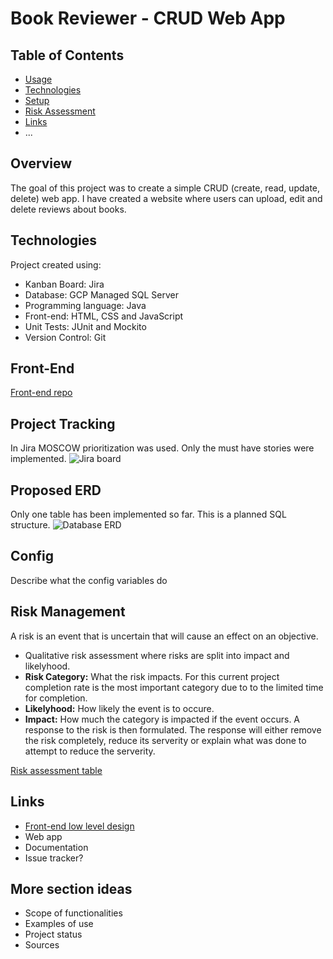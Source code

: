 # Book Reviewer - CRUD Web App
## Table of Contents
* [Usage](#usage)
* [Technologies](#technologies)
* [Setup](#setup)
* [Risk Assessment](#risk_assessment)
* [Links](#links)
* ...

## Overview
The goal of this project was to create a simple CRUD (create, read, update, delete) web app. I have created a  website where users can upload, edit and delete reviews about books.


## Technologies
Project created using:
* Kanban Board: Jira
* Database: GCP Managed SQL Server
* Programming language: Java
* Front-end: HTML, CSS and JavaScript
* Unit Tests: JUnit and Mockito
* Version Control: Git

## Front-End 
[Front-end repo](https://github.com/DylanRitchings/book-reviewer-frontend)

## Project Tracking
In Jira MOSCOW prioritization was used. Only the must have stories were implemented.
![Jira board](https://drive.google.com/file/d/1VRuefNvZbkVK2El4MBWrgV6YVwfThPf5/view?usp=sharing)


## Proposed ERD
Only one table has been implemented so far. This is a planned SQL structure.
![Database ERD](https://drive.google.com/file/d/18W1Lhsh4qbd-vFb7GlX_Nzvi1HeWhtMM/view)


## Config
Describe what the config variables do

## Risk Management
A risk is an event that is uncertain that will cause an effect on an objective.
* Qualitative risk assessment where risks are split into impact and likelyhood.
* **Risk Category:** What the risk impacts. For this current project completion rate is the most important category due to to the limited time for completion.
* **Likelyhood:** How likely the event is to occure.
* **Impact:** How much the category is impacted if the event occurs.
A response to the risk is then formulated. The response will either remove the risk completely, reduce its serverity or explain what was done to attempt to reduce the serverity.

[Risk assessment table](https://docs.google.com/spreadsheets/d/1gf561jse1gIF4EhFd0s3GI9c2I2v-i698AgeN7aMWQ4/edit?usp=sharing)
## Links
* [Front-end low level design](https://drive.google.com/file/d/1xLXwMK-aSNpBKKriDs_NNFMP2Qqk-3go/view?usp=sharing)
* Web app
* Documentation
* Issue tracker?



## More section ideas

* Scope of functionalities 
* Examples of use
* Project status 
* Sources
